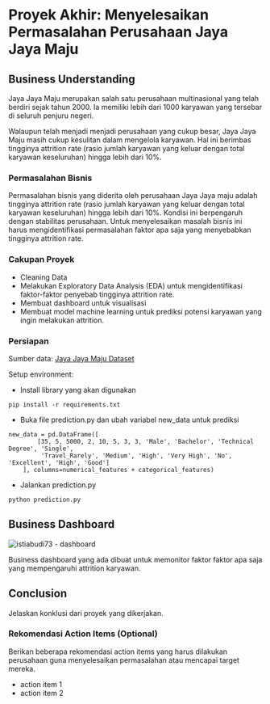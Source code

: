 # Proyek Akhir: Menyelesaikan Permasalahan Perusahaan Jaya Jaya Maju

## Business Understanding

Jaya Jaya Maju merupakan salah satu perusahaan multinasional yang telah berdiri sejak tahun 2000. Ia memiliki lebih dari 1000 karyawan yang tersebar di seluruh penjuru negeri. 

Walaupun telah menjadi menjadi perusahaan yang cukup besar, Jaya Jaya Maju masih cukup kesulitan dalam mengelola karyawan. Hal ini berimbas tingginya attrition rate (rasio jumlah karyawan yang keluar dengan total karyawan keseluruhan) hingga lebih dari 10%.

### Permasalahan Bisnis

Permasalahan bisnis yang diderita oleh perusahaan Jaya Jaya maju adalah tingginya attrition rate (rasio jumlah karyawan yang keluar dengan total karyawan keseluruhan) hingga lebih dari 10%. Kondisi ini berpengaruh dengan stabilitas perusahaan. Untuk menyelesaikan masalah bisnis ini harus mengidentifikasi permasalahan faktor apa saja yang menyebabkan tingginya attrition rate. 

### Cakupan Proyek

- Cleaning Data
- Melakukan Exploratory Data Analysis (EDA) untuk mengidentifikasi faktor-faktor penyebab tingginya attrition rate.
- Membuat dashboard untuk visualisasi
- Membuat model machine learning untuk prediksi potensi karyawan yang ingin melakukan attrition.

### Persiapan

Sumber data: [Jaya Jaya Maju Dataset](https://github.com/dicodingacademy/dicoding_dataset/tree/main/employee)

Setup environment:

- Install library yang akan digunakan

```
pip install -r requirements.txt
```

- Buka file prediction.py dan ubah variabel new_data untuk prediksi

```
new_data = pd.DataFrame([
        [35, 5, 5000, 2, 10, 5, 3, 3, 'Male', 'Bachelor', 'Technical Degree', 'Single',
         'Travel_Rarely', 'Medium', 'High', 'Very High', 'No', 'Excellent', 'High', 'Good']
    ], columns=numerical_features + categorical_features)
```

- Jalankan prediction.py
```
python prediction.py
```

## Business Dashboard
![istiabudi73 - dashboard](https://github.com/user-attachments/assets/78a36da2-6d75-4a02-98aa-313652ba888e)

Business dashboard yang ada dibuat untuk memonitor faktor faktor apa saja yang mempengaruhi attrition karyawan.

## Conclusion

Jelaskan konklusi dari proyek yang dikerjakan.

### Rekomendasi Action Items (Optional)

Berikan beberapa rekomendasi action items yang harus dilakukan perusahaan guna menyelesaikan permasalahan atau mencapai target mereka.

- action item 1
- action item 2

